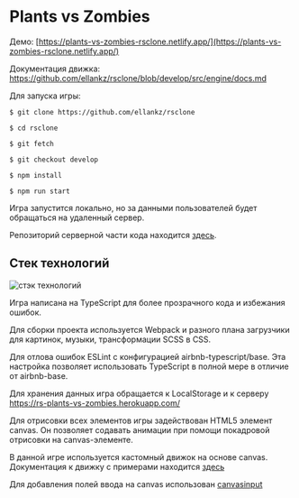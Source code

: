 # Plants vs Zombies

Демо: [https://plants-vs-zombies-rsclone.netlify.app/](https://plants-vs-zombies-rsclone.netlify.app/)

Документация движка: https://github.com/ellankz/rsclone/blob/develop/src/engine/docs.md

Для запуска игры:

` $ git clone https://github.com/ellankz/rsclone `

` $ cd rsclone `

` $ git fetch `

` $ git checkout develop `

` $ npm install `

` $ npm run start `

Игра запустится локально, но за данными пользователей будет обращаться на удаленный сервер.

Репозиторий серверной части кода находится [здесь](https://github.com/ellankz/rsclone-be).

## Стек технологий

![стэк технологий](https://user-images.githubusercontent.com/70816049/107280288-947cfd00-6a71-11eb-896f-bab65ec1ff4a.png)

Игра написана на TypeScript для более прозрачного кода и избежания ошибок.

Для сборки проекта используется Webpack и разного плана загрузчики для картинок, музыки, трансформации SCSS в CSS.

Для отлова ошибок ESLint с конфигурацией airbnb-typescript/base. Эта настройка позволяет использовать TypeScript в полной мере в отличие от airbnb-base.

Для хранения данных игра обращается к LocalStorage и к серверу https://rs-plants-vs-zombies.herokuapp.com/

Для отрисовки всех элементов игры задействован HTML5 элемент canvas. Он позволяет содавать анимации при помощи покадровой отрисовки на canvas-элементе.

В данной игре используется кастомный движок на основе canvas. Документация к движку с примерами находится [здесь](https://github.com/ellankz/rsclone/blob/develop/src/engine/docs.md)

Для добавления полей ввода на canvas использован [canvasinput](https://www.npmjs.com/package/canvasinput)
